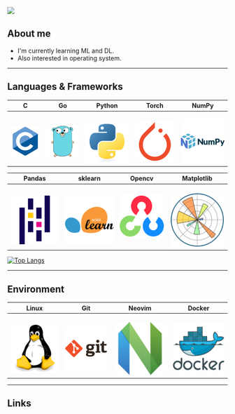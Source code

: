 ![](https://komarev.com/ghpvc/?username=rytst)

## About me
- I'm currently learning ML and DL.
- Also interested in operating system.

---

## Languages & Frameworks
|   C    |   Go   | Python  | Torch  | NumPy  |
| ------ | ------ | ------- | ------ | ---------- |
| <img width=50/> ![C](https://github.com/devicons/devicon/blob/master/icons/c/c-original.svg) | <img width=50> ![Go](https://github.com/devicons/devicon/blob/master/icons/go/go-original.svg) | <img width=50/> ![Python](https://github.com/devicons/devicon/blob/master/icons/python/python-original.svg) | <img width=50/> ![Torch](https://github.com/devicons/devicon/blob/master/icons/pytorch/pytorch-original.svg) | <img width=50/> ![NumPy](https://github.com/devicons/devicon/blob/master/icons/numpy/numpy-original-wordmark.svg) |

| Pandas | sklearn | Opencv | Matplotlib |
| ------ | ------ | ------ | ------ |
<img width=50/> ![Pandas](https://github.com/devicons/devicon/blob/master/icons/pandas/pandas-original.svg) | <img width=50/> ![sklearn](https://github.com/devicons/devicon/blob/master/icons/scikitlearn/scikitlearn-original.svg) | ![Opencv](https://github.com/devicons/devicon/blob/master/icons/opencv/opencv-original.svg) | <img width=50/> ![Matplotlib](https://github.com/devicons/devicon/blob/master/icons/matplotlib/matplotlib-original.svg) |

[![Top Langs](https://github-readme-stats.vercel.app/api/top-langs/?username=rytst&theme=midnight-purple&hide=tex,typst,yacc)](https://github.com/anuraghazra/github-readme-stats)

---

## Environment
| Linux | Git | Neovim | Docker |
| ----- | --- | --- | ------ |
| <img width=50/> ![Linux](https://github.com/devicons/devicon/blob/master/icons/linux/linux-original.svg) | <img width=50/> ![Git](https://github.com/devicons/devicon/blob/master/icons/git/git-original-wordmark.svg) | <img width=50> ![Neovim](https://github.com/devicons/devicon/blob/master/icons/neovim/neovim-original.svg) | <img width=50/> ![Docker](https://github.com/devicons/devicon/blob/master/icons/docker/docker-original-wordmark.svg) |

---

## Links


<!---
rytst/rytst is a ✨ special ✨ repository because its `README.md` (this file) appears on your GitHub profile.
You can click the Preview link to take a look at your changes.
--->

